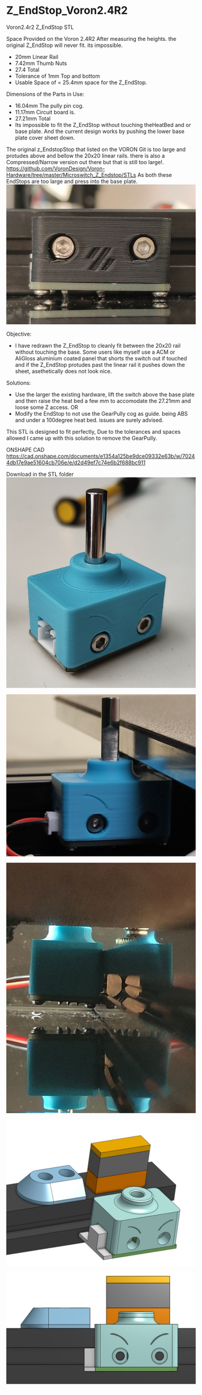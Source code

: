 # Z_EndStop_Voron2.4R2
Voron2.4r2 Z_EndStop STL

Space Provided on the Voron 2.4R2
After measuring the heights. the original Z_EndStop will never fit. its impossible.
- 20mm Linear Rail
- 7.42mm Thumb Nuts
- 27.4 Total
- Tolerance of 1mm Top and bottom
- Usable Space of = 25.4mm space for the Z_EndStop.

Dimensions of the Parts in Use:
- 16.04mm The pully pin cog.
- 11.17mm Circuit board is.
- 27.21mm Total
- Its impossible to fit the Z_EndStop without touching theHeatBed and or base plate. And the current design works by pushing the lower base plate cover sheet down.

The original z_EndstopStop that listed on the VORON Git is too large and protudes above and bellow the 20x20 linear rails.
there is also a Compressed/Narrow version out there but that is still too large!.
https://github.com/VoronDesign/Voron-Hardware/tree/master/Microswitch_Z_Endstop/STLs
As both these EndStops are too large and press into the base plate.
![](/images/before_touchBed.jpg) 

Objective:
- I have redrawn the Z_EndStop to cleanly fit between the 20x20 rail without touching the base. Some users like myself use a ACM or AliGloss aluminium coated panel that shorts the switch out if touched and if the Z_EndStop protudes past the linear rail it pushes down the sheet, asethetically does not look nice.

Solutions:
- Use the larger the existing hardware, lift the switch above the base plate and then raise the heat bed a few mm to accomodate the 27.21mm and loose some Z access.
OR
- Modify the EndStop to not use the GearPully cog as guide. being ABS and under a 100degree heat bed. issues are surely advised.

This STL is designed to fit perfectly, Due to the tolerances and spaces allowed I came up with this solution to remove the GearPully.

ONSHAPE CAD https://cad.onshape.com/documents/e1354a125be9dce09332e63b/w/70244db17e9ae51604cb706e/e/d2d49ef7c74e6b2f688bc911

Download in the STL folder
![](/images/ZEndStop_new.jpg) 

![](/images/ZEndStop_inplace1.jpg) 

![](/images/ZEndStop_inplace2.jpg) 

![](/images/render1.jpg) 

![](/images/render2.jpg) 


